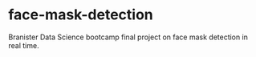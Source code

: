 # face-mask-detection
Branister Data Science bootcamp final project on face mask detection in real time.
